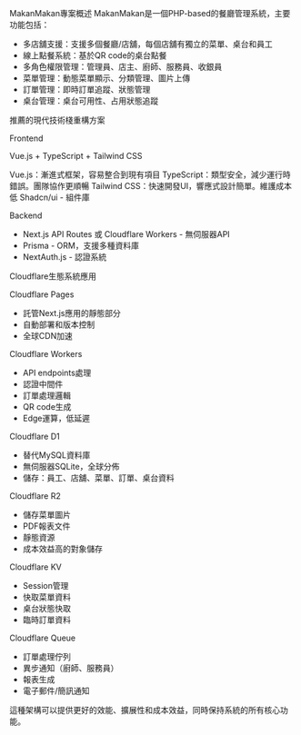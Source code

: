 MakanMakan專案概述
  MakanMakan是一個PHP-based的餐廳管理系統，主要功能包括：

  - 多店舖支援：支援多個餐廳/店舖，每個店舖有獨立的菜單、桌台和員工
  - 線上點餐系統：基於QR code的桌台點餐
  - 多角色權限管理：管理員、店主、廚師、服務員、收銀員
  - 菜單管理：動態菜單顯示、分類管理、圖片上傳
  - 訂單管理：即時訂單追蹤、狀態管理
  - 桌台管理：桌台可用性、占用狀態追蹤

  推薦的現代技術棧重構方案

  Frontend

  Vue.js + TypeScript + Tailwind CSS

  Vue.js：漸進式框架，容易整合到現有項目 
  TypeScript：類型安全，減少運行時錯誤。團隊協作更順暢
  Tailwind CSS：快速開發UI，響應式設計簡單。維護成本低
  Shadcn/ui - 組件庫


  Backend

  - Next.js API Routes 或 Cloudflare Workers - 無伺服器API
  - Prisma - ORM，支援多種資料庫
  - NextAuth.js - 認證系統

  Cloudflare生態系統應用

  Cloudflare Pages

  - 託管Next.js應用的靜態部分
  - 自動部署和版本控制
  - 全球CDN加速

  Cloudflare Workers

  - API endpoints處理
  - 認證中間件
  - 訂單處理邏輯
  - QR code生成
  - Edge運算，低延遲

  Cloudflare D1

  - 替代MySQL資料庫
  - 無伺服器SQLite，全球分佈
  - 儲存：員工、店舖、菜單、訂單、桌台資料

  Cloudflare R2

  - 儲存菜單圖片
  - PDF報表文件
  - 靜態資源
  - 成本效益高的對象儲存

  Cloudflare KV

  - Session管理
  - 快取菜單資料
  - 桌台狀態快取
  - 臨時訂單資料

  Cloudflare Queue

  - 訂單處理佇列
  - 異步通知（廚師、服務員）
  - 報表生成
  - 電子郵件/簡訊通知

  這種架構可以提供更好的效能、擴展性和成本效益，同時保持系統的所有核心功能。
